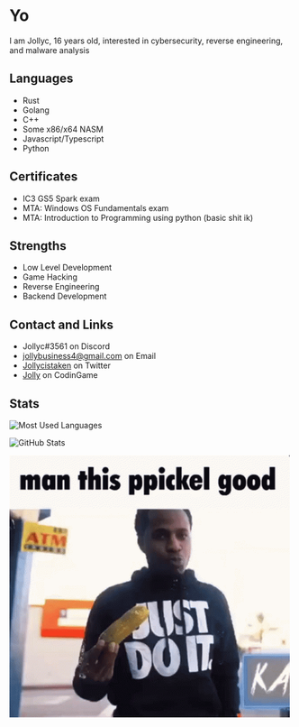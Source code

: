 
# Yo
I am Jollyc, 16 years old, interested in cybersecurity, reverse engineering, and malware analysis

## Languages
- Rust
- Golang
- C++
- Some x86/x64 NASM
- Javascript/Typescript
- Python

## Certificates 
- IC3 GS5 Spark exam
- MTA: Windows OS Fundamentals exam
- MTA: Introduction to Programming using python
(basic shit ik)

## Strengths
- Low Level Development
- Game Hacking
- Reverse Engineering
- Backend Development

## Contact and Links
- Jollyc#3561 on Discord
- jollybusiness4@gmail.com on Email
- [Jollycistaken](https://twitter.com/Jollycistaken) on Twitter
- [Jolly](https://www.codingame.com/profile/bb18a3d71f3e7bf67799122942135d383027255) on CodinGame

## Stats
![Most Used Languages](https://github-readme-stats.vercel.app/api/top-langs/?username=Jollycistaken&theme=dracula&layout=default)

![GitHub Stats](https://github-readme-stats.vercel.app/api?username=Jollycistaken&count_private=false&show_icons=true&theme=dracula)

<img src="kasher-quon-ppickel.gif">
